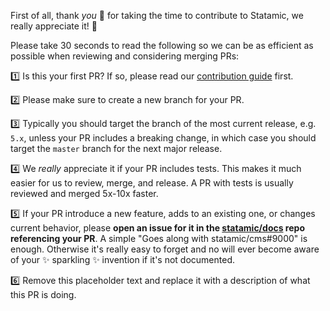 First of all, thank _you_ 🫵 for taking the time to contribute to Statamic, we really appreciate it! 💜

Please take 30 seconds to read the following so we can be as efficient as possible when reviewing and considering merging PRs:

1️⃣ Is this your first PR? If so, please read our [contribution guide](https://statamic.dev/contribution-guide) first.

2️⃣ Please make sure to create a new branch for your PR.

3️⃣ Typically you should target the branch of the most current release, e.g. `5.x`, unless your PR includes a breaking change, in which case you should target the `master` branch for the next major release.

4️⃣ We _really_ appreciate it if your PR includes tests. This makes it much easier for us to review, merge, and release. A PR with tests is usually reviewed and merged 5x-10x faster.

5️⃣ If your PR introduce a new feature, adds to an existing one, or changes current behavior, please **open an issue for it in the [statamic/docs](https://github.com/statamic/docs/issues) repo referencing your PR**. A simple "Goes along with statamic/cms#9000" is enough. Otherwise it's really easy to forget and no will ever become aware of your ✨ sparkling ✨ invention if it's not documented.

6️⃣ Remove this placeholder text and replace it with a description of what this PR is doing.
